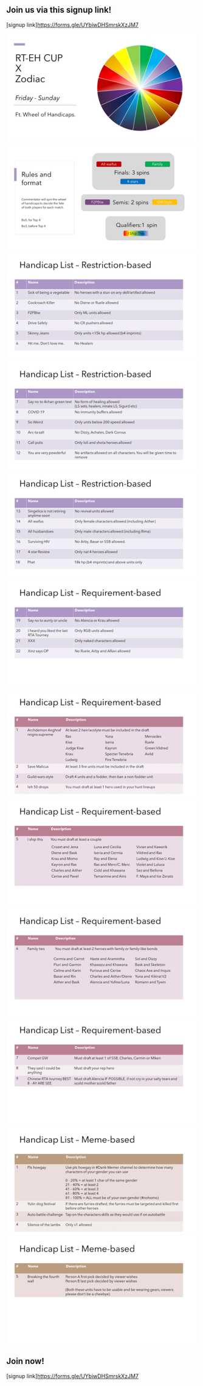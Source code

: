 ## Join us via this signup link!
[signup link]https://forms.gle/UYbiwDHSmrskXzJM7

![slide1](/Slide1.PNG)
![slide1](/Slide2.PNG)
![slide1](/Slide3.PNG)
![slide1](/Slide4.PNG)
![slide1](/Slide5.PNG)
![slide1](/Slide6.PNG)
![slide1](/Slide7.PNG)
![slide1](/Slide8.PNG)
![slide1](/Slide9.PNG)
![slide1](/Slide10.PNG)
![slide1](/Slide11.PNG)
![slide1](/Slide12.PNG)

## Join now! 
[signup link]https://forms.gle/UYbiwDHSmrskXzJM7
